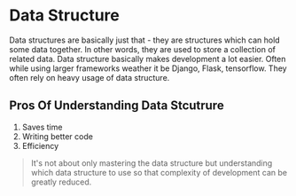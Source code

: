 # Data Structure
Data structures are basically just that - they are structures which
can hold some data together. In other words, they are used to store
a collection of related data. Data structure basically makes development
a lot easier. Often while using larger frameworks weather it be Django,
Flask, tensorflow. They often rely on heavy usage of data structure.
     

## Pros Of Understanding Data Stcutrure
1. Saves time
2. Writing better code
3. Efficiency

> It's not about only mastering the data structure but understanding 
which data  structure to use so that complexity of development can be
greatly reduced.




